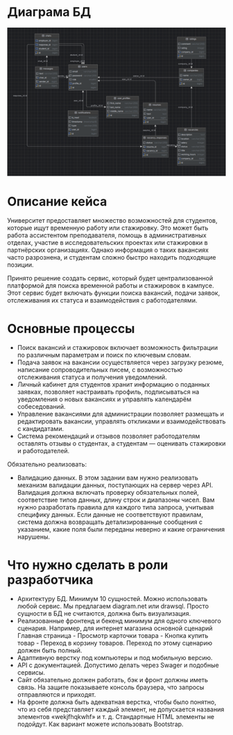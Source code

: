 # Диаграма БД
![Схема БД](Диаграма%20БД.png)

# Описание кейса

Университет предоставляет множество возможностей для студентов, которые ищут временную работу или стажировку. Это может быть работа ассистентом преподавателя, помощь в административных отделах, участие в исследовательских проектах или стажировки в партнёрских организациях. Однако информация о таких вакансиях часто разрознена, и студентам сложно быстро находить подходящие позиции.

Принято решение создать сервис, который будет централизованной платформой для поиска временной работы и стажировок в кампусе. Этот сервис будет включать функции поиска вакансий, подачи заявок, отслеживания их статуса и взаимодействия с работодателями.

# Основные процессы
- Поиск вакансий и стажировок включает возможность фильтрации по различным параметрам и поиск по ключевым словам.
- Подача заявок на вакансии осуществляется через загрузку резюме, написание сопроводительных писем, с возможностью отслеживания статуса и получения уведомлений.
- Личный кабинет для студентов хранит информацию о поданных заявках, позволяет настраивать профиль, подписываться на уведомления о новых вакансиях и управлять календарём собеседований.
- Управление вакансиями для администрации позволяет размещать и редактировать вакансии, управлять откликами и взаимодействовать с кандидатами.
- Система рекомендаций и отзывов позволяет работодателям оставлять отзывы о студентах, а студентам — оценивать стажировки и работодателей.

Обязательно реализовать:
-  Валидацию данных. В этом задании вам нужно реализовать механизм валидации данных, поступающих на сервер через API. Валидация должна включать проверку обязательных полей, соответствие типов данных, длину строк и диапазоны чисел. Вам нужно разработать правила для каждого типа запроса, учитывая специфику данных. Если данные не соответствуют правилам, система должна возвращать детализированные сообщения с указанием, какие поля были переданы неверно и какие ограничения нарушены.

# Что нужно сделать в роли разработчика
- Архитектуру БД. Минимум 10 сущностей. Можно использовать любой сервис. Мы предлагаем diagram.net или drawsql. Просто сущности в БД не считаются, должна быть визуализация.
- Реализованные фронтенд и бекенд минимум для одного ключевого сценария. Например, для интернет магазина основной сценарий Главная страница - Просмотр карточки товара - Кнопка купить товар - Переход в корзину товаров. Переход по этому сценарию должен быть полный.
- Адаптивную верстку под компьютеры и под мобильную версию.
- API с документацией. Допустимо делать через Swager и подобные сервисы.
- Сайт обязательно должен работать, бэк и фронт должны иметь связь. На защите показываете консоль браузера, что запросы отправляются и приходят.
- На фронте должна быть адекватная верстка, чтобы было понятно, что из себя представляет каждый элемент, не допускается названия элементов «wekjfhqkwhf» и т. д. Стандартные HTML элементы не подойдут. Как вариант можете использовать Bootstrap.

 